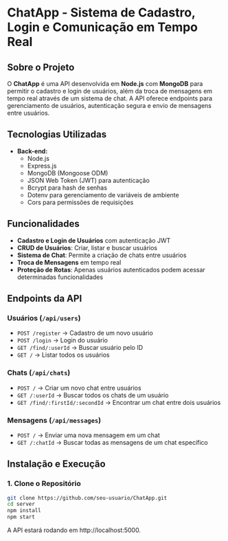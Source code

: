# ChatApp - Sistema de Cadastro, Login e Comunicação em Tempo Real

## Sobre o Projeto

O **ChatApp** é uma API desenvolvida em **Node.js** com **MongoDB** para permitir o cadastro e login de usuários, além da troca de mensagens em tempo real através de um sistema de chat. A API oferece endpoints para gerenciamento de usuários, autenticação segura e envio de mensagens entre usuários.

## Tecnologias Utilizadas

- **Back-end:**
  - Node.js
  - Express.js
  - MongoDB (Mongoose ODM)
  - JSON Web Token (JWT) para autenticação
  - Bcrypt para hash de senhas
  - Dotenv para gerenciamento de variáveis de ambiente
  - Cors para permissões de requisições

## Funcionalidades

- **Cadastro e Login de Usuários** com autenticação JWT
- **CRUD de Usuários**: Criar, listar e buscar usuários
- **Sistema de Chat**: Permite a criação de chats entre usuários
- **Troca de Mensagens** em tempo real
- **Proteção de Rotas**: Apenas usuários autenticados podem acessar determinadas funcionalidades

## Endpoints da API

### **Usuários (`/api/users`)**
- `POST /register` → Cadastro de um novo usuário
- `POST /login` → Login do usuário
- `GET /find/:userId` → Buscar usuário pelo ID
- `GET /` → Listar todos os usuários

### **Chats (`/api/chats`)**
- `POST /` → Criar um novo chat entre usuários
- `GET /:userId` → Buscar todos os chats de um usuário
- `GET /find/:firstId/:secondId` → Encontrar um chat entre dois usuários

### **Mensagens (`/api/messages`)**
- `POST /` → Enviar uma nova mensagem em um chat
- `GET /:chatId` → Buscar todas as mensagens de um chat específico

## Instalação e Execução

### **1. Clone o Repositório**
```sh
git clone https://github.com/seu-usuario/ChatApp.git
cd server
npm install
npm start
```
A API estará rodando em http://localhost:5000.
